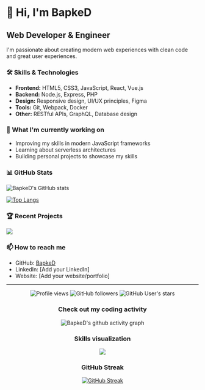 # 👋 Hi, I'm BapkeD

## Web Developer & Engineer

I'm passionate about creating modern web experiences with clean code and great user experiences.

### 🛠️ Skills & Technologies

- **Frontend:** HTML5, CSS3, JavaScript, React, Vue.js
- **Backend:** Node.js, Express, PHP
- **Design:** Responsive design, UI/UX principles, Figma
- **Tools:** Git, Webpack, Docker
- **Other:** RESTful APIs, GraphQL, Database design

### 🔭 What I'm currently working on

- Improving my skills in modern JavaScript frameworks
- Learning about serverless architectures
- Building personal projects to showcase my skills

### 📊 GitHub Stats

![BapkeD's GitHub stats](https://github-readme-stats.vercel.app/api?username=BapkeD&show_icons=true&theme=tokyonight)

[![Top Langs](https://github-readme-stats.vercel.app/api/top-langs/?username=BapkeD&layout=compact&theme=tokyonight)](https://github.com/BapkeD/github-readme-stats)

### 🏆 Recent Projects

<a href="https://github.com/BapkeD/portfolio-demo">
  <img align="center" src="https://github-readme-stats.vercel.app/api/pin/?username=BapkeD&repo=portfolio-demo&theme=tokyonight" />
</a>

### 📫 How to reach me

- GitHub: [BapkeD](https://github.com/BapkeD)
- LinkedIn: [Add your LinkedIn]
- Website: [Add your website/portfolio]

---

<p align="center">
  <img src="https://komarev.com/ghpvc/?username=BapkeD&color=blue&style=flat-square" alt="Profile views" />
  <img src="https://img.shields.io/github/followers/BapkeD?label=Followers&style=social" alt="GitHub followers" />
  <img src="https://img.shields.io/github/stars/BapkeD?affiliations=OWNER%2CCOLLABORATOR&style=social" alt="GitHub User's stars" />
</p>

<!-- Interactive elements -->
<div align="center">
  
  ### Check out my coding activity
  
  ![BapkeD's github activity graph](https://github-readme-activity-graph.vercel.app/graph?username=BapkeD&theme=tokyo-night)
  
  ### Skills visualization
  
  <img src="https://skillicons.dev/icons?i=html,css,js,react,vue,nodejs,express,php,git,docker,figma" />
  
  ### GitHub Streak
  
  [![GitHub Streak](https://github-readme-streak-stats.herokuapp.com/?user=BapkeD&theme=tokyonight)](https://git.io/streak-stats)
  
</div> 